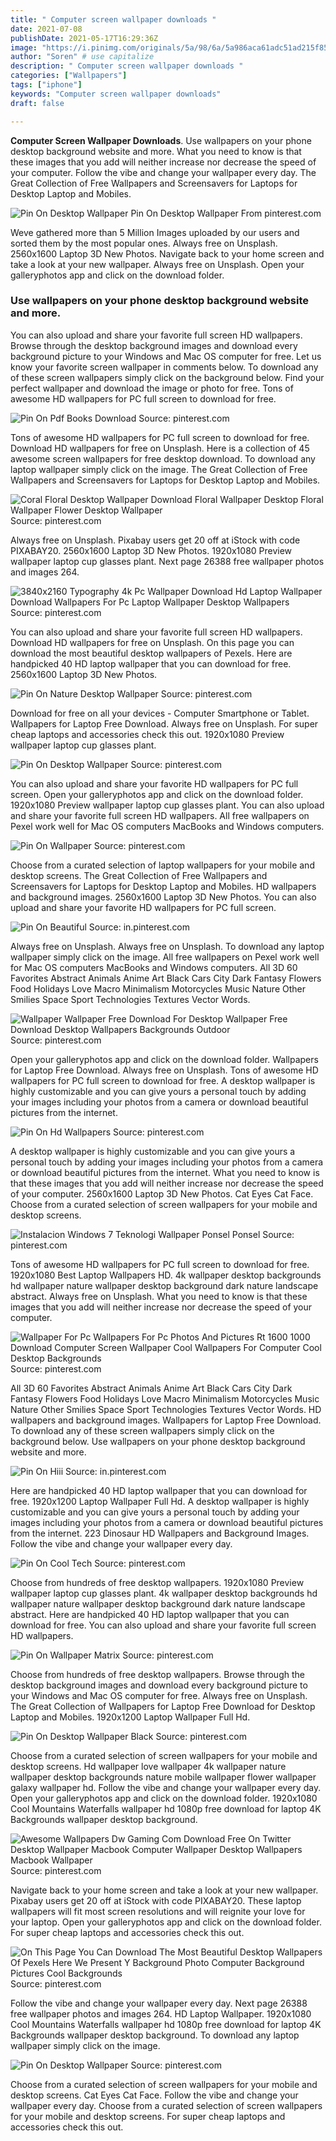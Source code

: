 ```yaml
---
title: " Computer screen wallpaper downloads "
date: 2021-07-08
publishDate: 2021-05-17T16:29:36Z
image: "https://i.pinimg.com/originals/5a/98/6a/5a986aca61adc51ad215f85d3be40fe3.png"
author: "Soren" # use capitalize
description: " Computer screen wallpaper downloads "
categories: ["Wallpapers"]
tags: ["iphone"]
keywords: "Computer screen wallpaper downloads"
draft: false

---
```



**Computer Screen Wallpaper Downloads**. Use wallpapers on your phone desktop background website and more. What you need to know is that these images that you add will neither increase nor decrease the speed of your computer. Follow the vibe and change your wallpaper every day. The Great Collection of Free Wallpapers and Screensavers for Laptops for Desktop Laptop and Mobiles.

![Pin On Desktop Wallpaper](https://i.pinimg.com/originals/5a/98/6a/5a986aca61adc51ad215f85d3be40fe3.png "Pin On Desktop Wallpaper")
Pin On Desktop Wallpaper From pinterest.com


Weve gathered more than 5 Million Images uploaded by our users and sorted them by the most popular ones. Always free on Unsplash. 2560x1600 Laptop 3D New Photos. Navigate back to your home screen and take a look at your new wallpaper. Always free on Unsplash. Open your galleryphotos app and click on the download folder.

### Use wallpapers on your phone desktop background website and more.

You can also upload and share your favorite full screen HD wallpapers. Browse through the desktop background images and download every background picture to your Windows and Mac OS computer for free. Let us know your favorite screen wallpaper in comments below. To download any of these screen wallpapers simply click on the background below. Find your perfect wallpaper and download the image or photo for free. Tons of awesome HD wallpapers for PC full screen to download for free.


![Pin On Pdf Books Download](https://i.pinimg.com/originals/4c/ee/82/4cee82e538a2d7ff599fa42af4cefe37.jpg "Pin On Pdf Books Download")
Source: pinterest.com

Tons of awesome HD wallpapers for PC full screen to download for free. Download HD wallpapers for free on Unsplash. Here is a collection of 45 awesome screen wallpapers for free desktop download. To download any laptop wallpaper simply click on the image. The Great Collection of Free Wallpapers and Screensavers for Laptops for Desktop Laptop and Mobiles.

![Coral Floral Desktop Wallpaper Download Floral Wallpaper Desktop Floral Wallpaper Flower Desktop Wallpaper](https://i.pinimg.com/736x/5f/34/53/5f3453cef004ddb4e6f0329803d5701f.jpg "Coral Floral Desktop Wallpaper Download Floral Wallpaper Desktop Floral Wallpaper Flower Desktop Wallpaper")
Source: pinterest.com

Always free on Unsplash. Pixabay users get 20 off at iStock with code PIXABAY20. 2560x1600 Laptop 3D New Photos. 1920x1080 Preview wallpaper laptop cup glasses plant. Next page 26388 free wallpaper photos and images 264.

![3840x2160 Typography 4k Pc Wallpaper Download Hd Laptop Wallpaper Download Wallpapers For Pc Laptop Wallpaper Desktop Wallpapers](https://i.pinimg.com/originals/3d/d6/4d/3dd64da50e8a373c4920dd0d8952dee8.jpg "3840x2160 Typography 4k Pc Wallpaper Download Hd Laptop Wallpaper Download Wallpapers For Pc Laptop Wallpaper Desktop Wallpapers")
Source: pinterest.com

You can also upload and share your favorite full screen HD wallpapers. Download HD wallpapers for free on Unsplash. On this page you can download the most beautiful desktop wallpapers of Pexels. Here are handpicked 40 HD laptop wallpaper that you can download for free. 2560x1600 Laptop 3D New Photos.

![Pin On Nature Desktop Wallpaper](https://i.pinimg.com/originals/14/34/67/14346719da2a651e5d59486e36951284.jpg "Pin On Nature Desktop Wallpaper")
Source: pinterest.com

Download for free on all your devices - Computer Smartphone or Tablet. Wallpapers for Laptop Free Download. Always free on Unsplash. For super cheap laptops and accessories check this out. 1920x1080 Preview wallpaper laptop cup glasses plant.

![Pin On Desktop Wallpaper](https://i.pinimg.com/originals/48/94/5b/48945ba85674e5b02f74c4a160d20f34.jpg "Pin On Desktop Wallpaper")
Source: pinterest.com

You can also upload and share your favorite HD wallpapers for PC full screen. Open your galleryphotos app and click on the download folder. 1920x1080 Preview wallpaper laptop cup glasses plant. You can also upload and share your favorite full screen HD wallpapers. All free wallpapers on Pexel work well for Mac OS computers MacBooks and Windows computers.

![Pin On Wallpaper](https://i.pinimg.com/originals/98/88/39/98883983df91cdb54c13cf80dbf9704f.png "Pin On Wallpaper")
Source: pinterest.com

Choose from a curated selection of laptop wallpapers for your mobile and desktop screens. The Great Collection of Free Wallpapers and Screensavers for Laptops for Desktop Laptop and Mobiles. HD wallpapers and background images. 2560x1600 Laptop 3D New Photos. You can also upload and share your favorite HD wallpapers for PC full screen.

![Pin On Beautiful](https://i.pinimg.com/originals/ba/7b/d4/ba7bd45d8c8c38d90c1f18c23237c232.jpg "Pin On Beautiful")
Source: in.pinterest.com

Always free on Unsplash. Always free on Unsplash. To download any laptop wallpaper simply click on the image. All free wallpapers on Pexel work well for Mac OS computers MacBooks and Windows computers. All 3D 60 Favorites Abstract Animals Anime Art Black Cars City Dark Fantasy Flowers Food Holidays Love Macro Minimalism Motorcycles Music Nature Other Smilies Space Sport Technologies Textures Vector Words.

![Wallpaper Wallpaper Free Download For Desktop Wallpaper Free Download Desktop Wallpapers Backgrounds Outdoor](https://i.pinimg.com/originals/63/65/a9/6365a958596cb9ff17cc4c4de4143d7d.jpg "Wallpaper Wallpaper Free Download For Desktop Wallpaper Free Download Desktop Wallpapers Backgrounds Outdoor")
Source: pinterest.com

Open your galleryphotos app and click on the download folder. Wallpapers for Laptop Free Download. Always free on Unsplash. Tons of awesome HD wallpapers for PC full screen to download for free. A desktop wallpaper is highly customizable and you can give yours a personal touch by adding your images including your photos from a camera or download beautiful pictures from the internet.

![Pin On Hd Wallpapers](https://i.pinimg.com/originals/f8/fb/24/f8fb24d724123cf5d57ddcd7d2bb2ac7.jpg "Pin On Hd Wallpapers")
Source: pinterest.com

A desktop wallpaper is highly customizable and you can give yours a personal touch by adding your images including your photos from a camera or download beautiful pictures from the internet. What you need to know is that these images that you add will neither increase nor decrease the speed of your computer. 2560x1600 Laptop 3D New Photos. Cat Eyes Cat Face. Choose from a curated selection of screen wallpapers for your mobile and desktop screens.

![Instalacion Windows 7 Teknologi Wallpaper Ponsel Ponsel](https://i.pinimg.com/originals/0e/d5/f1/0ed5f1b3c863b64a2eb2b1c987a703fd.jpg "Instalacion Windows 7 Teknologi Wallpaper Ponsel Ponsel")
Source: pinterest.com

Tons of awesome HD wallpapers for PC full screen to download for free. 1920x1080 Best Laptop Wallpapers HD. 4k wallpaper desktop backgrounds hd wallpaper nature wallpaper desktop background dark nature landscape abstract. Always free on Unsplash. What you need to know is that these images that you add will neither increase nor decrease the speed of your computer.

![Wallpaper For Pc Wallpapers For Pc Photos And Pictures Rt 1600 1000 Download Computer Screen Wallpaper Cool Wallpapers For Computer Cool Desktop Backgrounds](https://i.pinimg.com/originals/60/93/92/60939219e80ecf1e16e7c945110a6f4a.jpg "Wallpaper For Pc Wallpapers For Pc Photos And Pictures Rt 1600 1000 Download Computer Screen Wallpaper Cool Wallpapers For Computer Cool Desktop Backgrounds")
Source: pinterest.com

All 3D 60 Favorites Abstract Animals Anime Art Black Cars City Dark Fantasy Flowers Food Holidays Love Macro Minimalism Motorcycles Music Nature Other Smilies Space Sport Technologies Textures Vector Words. HD wallpapers and background images. Wallpapers for Laptop Free Download. To download any of these screen wallpapers simply click on the background below. Use wallpapers on your phone desktop background website and more.

![Pin On Hiii](https://i.pinimg.com/600x315/da/83/95/da8395a092ba605d1ff612733065d65d.jpg "Pin On Hiii")
Source: in.pinterest.com

Here are handpicked 40 HD laptop wallpaper that you can download for free. 1920x1200 Laptop Wallpaper Full Hd. A desktop wallpaper is highly customizable and you can give yours a personal touch by adding your images including your photos from a camera or download beautiful pictures from the internet. 223 Dinosaur HD Wallpapers and Background Images. Follow the vibe and change your wallpaper every day.

![Pin On Cool Tech](https://i.pinimg.com/originals/9f/d4/0f/9fd40f614cf7f53604811643728fdb06.jpg "Pin On Cool Tech")
Source: pinterest.com

Choose from hundreds of free desktop wallpapers. 1920x1080 Preview wallpaper laptop cup glasses plant. 4k wallpaper desktop backgrounds hd wallpaper nature wallpaper desktop background dark nature landscape abstract. Here are handpicked 40 HD laptop wallpaper that you can download for free. You can also upload and share your favorite full screen HD wallpapers.

![Pin On Wallpaper Matrix](https://i.pinimg.com/originals/73/75/00/737500ec477bc06fb4076133acdbd237.jpg "Pin On Wallpaper Matrix")
Source: pinterest.com

Choose from hundreds of free desktop wallpapers. Browse through the desktop background images and download every background picture to your Windows and Mac OS computer for free. Always free on Unsplash. The Great Collection of Wallpapers for Laptop Free Download for Desktop Laptop and Mobiles. 1920x1200 Laptop Wallpaper Full Hd.

![Pin On Desktop Wallpaper Black](https://i.pinimg.com/originals/38/b9/73/38b973589f779b2cf823421d2a85228a.jpg "Pin On Desktop Wallpaper Black")
Source: pinterest.com

Choose from a curated selection of screen wallpapers for your mobile and desktop screens. Hd wallpaper love wallpaper 4k wallpaper nature wallpaper desktop backgrounds nature mobile wallpaper flower wallpaper galaxy wallpaper hd. Follow the vibe and change your wallpaper every day. Open your galleryphotos app and click on the download folder. 1920x1080 Cool Mountains Waterfalls wallpaper hd 1080p free download for laptop 4K Backgrounds wallpaper desktop background.

![Awesome Wallpapers Dw Gaming Com Download Free On Twitter Desktop Wallpaper Macbook Computer Wallpaper Desktop Wallpapers Macbook Wallpaper](https://i.pinimg.com/736x/a3/5c/8c/a35c8ca5272d044123bb103c9306ca8f.jpg "Awesome Wallpapers Dw Gaming Com Download Free On Twitter Desktop Wallpaper Macbook Computer Wallpaper Desktop Wallpapers Macbook Wallpaper")
Source: pinterest.com

Navigate back to your home screen and take a look at your new wallpaper. Pixabay users get 20 off at iStock with code PIXABAY20. These laptop wallpapers will fit most screen resolutions and will reignite your love for your laptop. Open your galleryphotos app and click on the download folder. For super cheap laptops and accessories check this out.

![On This Page You Can Download The Most Beautiful Desktop Wallpapers Of Pexels Here We Present Y Background Photo Computer Background Pictures Cool Backgrounds](https://i.pinimg.com/originals/f2/17/0b/f2170b61a3048195e3a4ba1ee1452e87.jpg "On This Page You Can Download The Most Beautiful Desktop Wallpapers Of Pexels Here We Present Y Background Photo Computer Background Pictures Cool Backgrounds")
Source: pinterest.com

Follow the vibe and change your wallpaper every day. Next page 26388 free wallpaper photos and images 264. HD Laptop Wallpaper. 1920x1080 Cool Mountains Waterfalls wallpaper hd 1080p free download for laptop 4K Backgrounds wallpaper desktop background. To download any laptop wallpaper simply click on the image.

![Pin On Desktop Wallpaper](https://i.pinimg.com/originals/5a/98/6a/5a986aca61adc51ad215f85d3be40fe3.png "Pin On Desktop Wallpaper")
Source: pinterest.com

Choose from a curated selection of screen wallpapers for your mobile and desktop screens. Cat Eyes Cat Face. Follow the vibe and change your wallpaper every day. Choose from a curated selection of screen wallpapers for your mobile and desktop screens. For super cheap laptops and accessories check this out.


